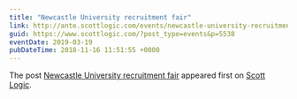 ```yaml
---
title: "Newcastle University recruitment fair"
link: http://ante.scottlogic.com/events/newcastle-university-recruitment-fair/
guid: https://www.scottlogic.com/?post_type=events&p=5538
eventDate: 2019-03-19
pubDateTime: 2018-11-16 11:51:55 +0000
---
```


<p>The post <a rel="nofollow" href="http://ante.scottlogic.com/events/newcastle-university-recruitment-fair/">Newcastle University recruitment fair</a> appeared first on <a rel="nofollow" href="http://ante.scottlogic.com">Scott Logic</a>.</p>